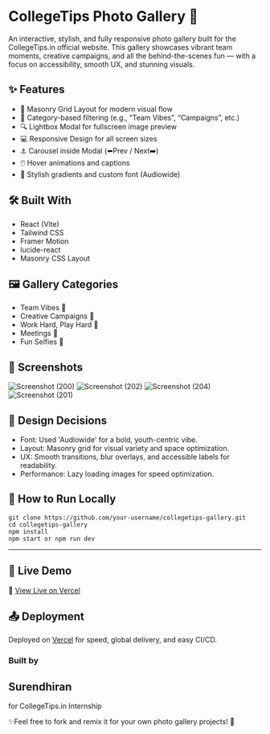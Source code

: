 # CollegeTips Photo Gallery 📸

An interactive, stylish, and fully responsive photo gallery built for the CollegeTips.in official website. This gallery showcases vibrant team moments, creative campaigns, and all the behind-the-scenes fun — with a focus on accessibility, smooth UX, and stunning visuals.

## ✨ Features

* 🎨 Masonry Grid Layout for modern visual flow
* 🧭 Category-based filtering (e.g., “Team Vibes”, “Campaigns”, etc.)
* 🔍 Lightbox Modal for fullscreen image preview
* 💻 Responsive Design for all screen sizes
* ⚓ Carousel inside Modal (⬅️Prev / Next➡️)
* 🖱️ Hover animations and captions
* 🌈 Stylish gradients and custom font (Audiowide)

## 🛠️ Built With

* React (Vite)
* Tailwind CSS
* Framer Motion
* lucide-react
* Masonry CSS Layout

## 🖼️ Gallery Categories

* Team Vibes 🤝
* Creative Campaigns 🎨
* Work Hard, Play Hard 🥳
* Meetings 🧠
* Fun Selfies 📱

## 📸 Screenshots

![Screenshot (200)](https://github.com/user-attachments/assets/082e9ece-4045-42e6-9274-b0c9cf3639bc)
![Screenshot (202)](https://github.com/user-attachments/assets/2ac8efd7-5fc7-4123-9e3d-ae2febdbda46)
![Screenshot (204)](https://github.com/user-attachments/assets/3dc255b4-9919-48be-b079-f57bb6754531)
![Screenshot (201)](https://github.com/user-attachments/assets/7cf7779e-dc9e-48fc-be5b-ee3b8f84c977)


## 🧠 Design Decisions

* Font: Used 'Audiowide' for a bold, youth-centric vibe.
* Layout: Masonry grid for visual variety and space optimization.
* UX: Smooth transitions, blur overlays, and accessible labels for readability.
* Performance: Lazy loading images for speed optimization.

## 🧪 How to Run Locally

```
git clone https://github.com/your-username/collegetips-gallery.git
cd collegetips-gallery
npm install
npm start or npm run dev
```

---

## 🚀 Live Demo

🔗 [View Live on Vercel]([https://collegetips-gallery.vercel.app](https://collegetips-gallery-brown.vercel.app/))

## 📤 Deployment

Deployed on [Vercel](https://vercel.com/) for speed, global delivery, and easy CI/CD.

### Built by 
## Surendhiran 
for CollegeTips.in Internship 

✨Feel free to fork and remix it for your own photo gallery projects! 🙌
